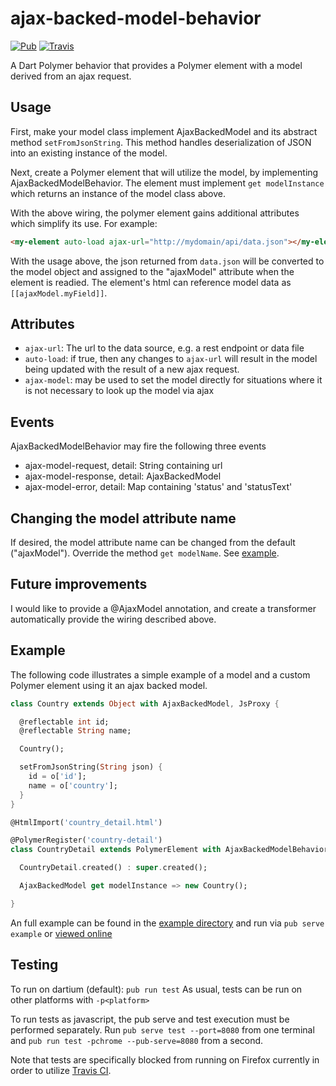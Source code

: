 # ajax-backed-model-behavior 

[![Pub](https://img.shields.io/pub/v/polymer_ajax_backed_model_behavior.svg?maxAge=2592000?style=flat-square)](https://pub.dartlang.org/packages/polymer_ajax_backed_model_behavior)
[![Travis](https://img.shields.io/travis/ilikerobots/ajax-backed-model-behavior.svg?maxAge=2592000?style=flat-square)](https://travis-ci.org/ilikerobots/ajax-backed-model-behavior)

A Dart Polymer behavior that provides a Polymer element with a model derived from an ajax request.


## Usage

First, make your model class implement AjaxBackedModel and its abstract
method ```setFromJsonString```. This method handles deserialization of
JSON into an existing instance of the model.  

Next, create a Polymer element that will utilize the model, by 
implementing AjaxBackedModelBehavior.  The element must implement ```get modelInstance``` 
which returns an instance of the model class above.  

With the above wiring, the polymer element gains additional attributes
which simplify its use.  For example:

```html
<my-element auto-load ajax-url="http://mydomain/api/data.json"></my-element>
```

With the usage above, the json returned from ```data.json``` will be
converted to the model object and assigned to the "ajaxModel" attribute
when the element is readied.  The element's html can 
reference model data as ```[[ajaxModel.myField]]```.

## Attributes

 * ```ajax-url```: The url to the data source, e.g. a rest endpoint or data
file 
 *  ```auto-load```: if true, then any changes to ```ajax-url``` will 
result in the model being updated with the result of a new ajax 
request.
 *  ```ajax-model```: may be used to set the model directly for situations 
 where it is not necessary to look up the model via ajax

## Events

AjaxBackedModelBehavior may fire the following three events

 * ajax-model-request, detail: String containing url
 * ajax-model-response, detail: AjaxBackedModel 
 * ajax-model-error, detail: Map containing 'status' and  'statusText'

## Changing the model attribute name

If desired, the model attribute name can be changed from the default 
("ajaxModel").  Override the method ```get modelName```.   See [example](https://github.com/ilikerobots/ajax-backed-model-behavior/blob/master/example/view/country_detail.dart).


## Future improvements

I would like to provide a @AjaxModel annotation, and create a 
transformer automatically provide the wiring described above.


## Example


The following code illustrates a simple example of a model and a custom
Polymer element using it an ajax backed model.

```dart
class Country extends Object with AjaxBackedModel, JsProxy {

  @reflectable int id;
  @reflectable String name;

  Country();

  setFromJsonString(String json) {
    id = o['id'];
    name = o['country'];
  }
}
```


```dart
@HtmlImport('country_detail.html')

@PolymerRegister('country-detail')
class CountryDetail extends PolymerElement with AjaxBackedModelBehavior {

  CountryDetail.created() : super.created();

  AjaxBackedModel get modelInstance => new Country();

}
```


An full example can be found in the [example directory](https://github.com/ilikerobots/ajax-backed-model-behavior/tree/master/example) and run 
via ``pub serve example`` or [viewed online](https://ilikerobots.github.io/ajax-backed-model-behavior/example/)


## Testing

To run on dartium (default): ```pub run test```  As usual, tests can be run on other platforms with ```-p<platform>```

To run tests as javascript, the pub serve and test execution must be performed separately. Run ```pub serve test --port=8080``` from one terminal and ```pub run test -pchrome --pub-serve=8080``` from a second.

Note that tests are specifically blocked from running on Firefox currently in order to utilize [Travis CI](https://travis-ci.org/ilikerobots/ajax-backed-model-behavior).



